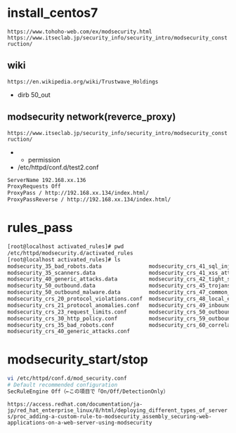 # install_centos7
`https://www.tohoho-web.com/ex/modsecurity.html`
`https://www.itseclab.jp/security_info/security_intro/modsecurity_construction/`  
## wiki
`https://en.wikipedia.org/wiki/Trustwave_Holdings`  
- dirb 50_out

## modsecurity network(reverce_proxy)
`https://www.itseclab.jp/security_info/security_intro/modsecurity_construction/`
- + permission
- /etc/httpd/conf.d/test2.conf
```bash
ServerName 192.168.xx.136
ProxyRequests Off
ProxyPass / http://192.168.xx.134/index.html/
ProxyPassReverse / http://192.168.xx.134/index.html/

```


# rules_pass
```bash
[root@localhost activated_rules]# pwd
/etc/httpd/modsecurity.d/activated_rules
[root@localhost activated_rules]# ls
modsecurity_35_bad_robots.data               modsecurity_crs_41_sql_injection_attacks.conf
modsecurity_35_scanners.data                 modsecurity_crs_41_xss_attacks.conf
modsecurity_40_generic_attacks.data          modsecurity_crs_42_tight_security.conf
modsecurity_50_outbound.data                 modsecurity_crs_45_trojans.conf
modsecurity_50_outbound_malware.data         modsecurity_crs_47_common_exceptions.conf
modsecurity_crs_20_protocol_violations.conf  modsecurity_crs_48_local_exceptions.conf.example
modsecurity_crs_21_protocol_anomalies.conf   modsecurity_crs_49_inbound_blocking.conf
modsecurity_crs_23_request_limits.conf       modsecurity_crs_50_outbound.conf
modsecurity_crs_30_http_policy.conf          modsecurity_crs_59_outbound_blocking.conf
modsecurity_crs_35_bad_robots.conf           modsecurity_crs_60_correlation.conf
modsecurity_crs_40_generic_attacks.conf
```

# modsecurity_start/stop
```bash
vi /etc/httpd/conf.d/mod_security.conf
# Default recommended configuration
SecRuleEngine Off（←この項目で「On/Off/DetectionOnly）
```


`https://access.redhat.com/documentation/ja-jp/red_hat_enterprise_linux/8/html/deploying_different_types_of_servers/proc_adding-a-custom-rule-to-modsecurity_assembly_securing-web-applications-on-a-web-server-using-modsecurity`
